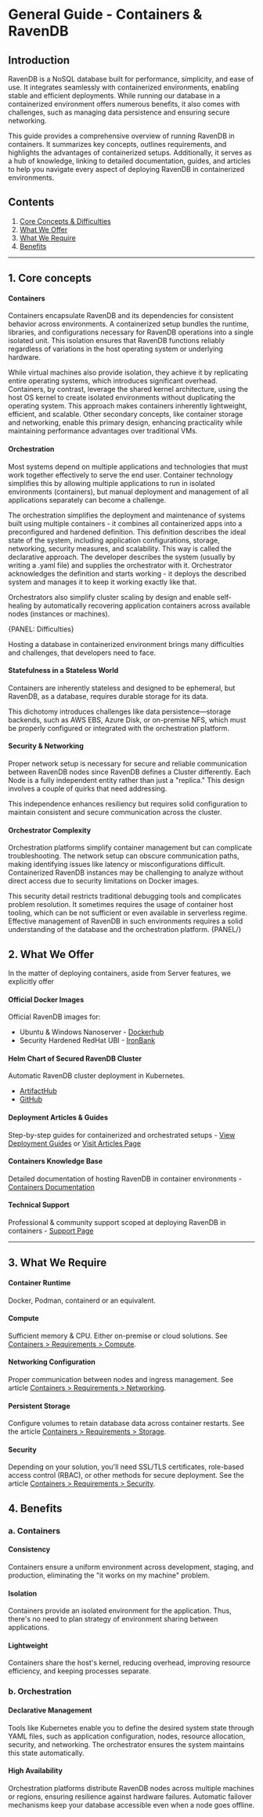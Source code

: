 ﻿# General Guide - Containers & RavenDB

## Introduction

RavenDB is a NoSQL database built for performance, simplicity, and ease of use. It integrates seamlessly with containerized environments, enabling stable and efficient deployments. While running our database in a containerized environment offers numerous benefits, it also comes with challenges, such as managing data persistence and ensuring secure networking.

This guide provides a comprehensive overview of running RavenDB in containers. It summarizes key concepts, outlines requirements, and highlights the advantages of containerized setups. Additionally, it serves as a hub of knowledge, linking to detailed documentation, guides, and articles to help you navigate every aspect of deploying RavenDB in containerized environments.

## Contents

1. [Core Concepts & Difficulties](#core-concepts)
2. [What We Offer](#what-we-offer)
3. [What We Require](#what-we-require)
4. [Benefits](#benefits)

---

## 1. Core concepts

#### Containers
Containers encapsulate RavenDB and its dependencies for consistent behavior across environments. A containerized setup bundles the runtime, libraries, and configurations necessary for RavenDB operations into a single isolated unit. This isolation ensures that RavenDB functions reliably regardless of variations in the host operating system or underlying hardware.

While virtual machines also provide isolation, they achieve it by replicating entire operating systems, which introduces significant overhead. Containers, by contrast, leverage the shared kernel architecture, using the host OS kernel to create isolated environments without duplicating the operating system. This approach makes containers inherently lightweight, efficient, and scalable. Other secondary concepts, like container storage and networking, enable this primary design, enhancing practicality while maintaining performance advantages over traditional VMs.

#### Orchestration
Most systems depend on multiple applications and technologies that must work together effectively to serve the end user. Container technology simplifies this by allowing multiple applications to run in isolated environments (containers), but manual deployment and management of all applications separately can become a challenge.

The orchestration simplifies the deployment and maintenance of systems built using multiple containers - it combines all containerized apps into a preconfigured and hardened definition. This definition describes the ideal state of the system, including application configurations, storage, networking, security measures, and scalability. This way is called the declarative approach. The developer describes the system (usually by writing a .yaml file) and supplies the orchestrator with it. Orchestrator acknowledges the definition and starts working - it deploys the described system and manages it to keep it working exactly like that.

Orchestrators also simplify cluster scaling by design and enable self-healing by automatically recovering application containers across available nodes (instances or machines).


{PANEL: Difficulties}

Hosting a database in containerized environment brings many difficulties and challenges, that developers need to face.

#### Statefulness in a Stateless World
Containers are inherently stateless and designed to be ephemeral, but RavenDB, as a database, requires durable storage for its data.  

This dichotomy introduces challenges like data persistence—storage backends, such as AWS EBS, Azure Disk, or on-premise NFS, which must be properly configured or integrated with the orchestration platform.

#### Security & Networking
Proper network setup is necessary for secure and reliable communication between RavenDB nodes since RavenDB defines a Cluster differently.
Each Node is a fully independent entity rather than just a "replica."
This design involves a couple of quirks that need addressing.  

This independence enhances resiliency but requires solid configuration to maintain consistent and secure communication across the cluster.

#### Orchestrator Complexity
Orchestration platforms simplify container management but can complicate troubleshooting.
The network setup can obscure communication paths, making identifying issues like latency or misconfigurations difficult.
Containerized RavenDB instances may be challenging to analyze without direct access due to security limitations on Docker images.

This security detail restricts traditional debugging tools and complicates problem resolution.
It sometimes requires the usage of container host tooling, which can be not sufficient or even available in serverless regime.
Effective management of RavenDB in such environments requires a solid understanding of the database and the orchestration platform.
{PANEL/}


## 2. What We Offer

In the matter of deploying containers, aside from Server features, we explicitly offer

#### Official Docker Images
Official RavenDB images for:

- Ubuntu & Windows Nanoserver -  [Dockerhub](https://hub.docker.com/r/ravendb/ravendb/)  
- Security Hardened RedHat UBI - [IronBank](https://repo1.dso.mil/dsop/opensource/ravendb/ravendb)

#### Helm Chart of Secured RavenDB Cluster
Automatic RavenDB cluster deployment in Kubernetes.
 
- [ArtifactHub](https://artifacthub.io/packages/helm/ravendb-cluster/ravendb-cluster)
- [GitHub](https://github.com/ravendb/helm-charts)

#### Deployment Articles & Guides
Step-by-step guides for containerized and orchestrated setups - [View Deployment Guides](./deployment-guides) or [Visit Articles Page](https://ravendb.net/articles)

#### Containers Knowledge Base
Detailed documentation of hosting RavenDB in container environments - [Containers Documentation](.)

#### Technical Support
Professional & community support scoped at deploying RavenDB in containers - [Support Page](https://ravendb.net/support)

---

## 3. What We Require

#### Container Runtime
Docker, Podman, containerd or an equivalent.

####  Compute
Sufficient memory & CPU. Either on-premise or cloud solutions. See [Containers > Requirements > Compute](./requirements/compute).

#### Networking Configuration
Proper communication between nodes and ingress management. See article [Containers > Requirements > Networking](./requirements/networking).

#### Persistent Storage
Configure volumes to retain database data across container restarts. See the article [Containers > Requirements > Storage](./requirements/storage).

#### Security
Depending on your solution, you'll need SSL/TLS certificates, role-based access control (RBAC), or other methods for secure deployment. See the article [Containers > Requirements > Security](./requirements/security).

## 4. Benefits
### a. Containers
#### Consistency
Containers ensure a uniform environment across development, staging, and production, eliminating the "it works on my machine" problem.

#### Isolation
Containers provide an isolated environment for the application. Thus, there's no need to plan strategy of environment sharing between applications.

#### Lightweight
Containers share the host's kernel, reducing overhead, improving resource efficiency, and keeping processes separate.


### b. Orchestration
#### Declarative Management
Tools like Kubernetes enable you to define the desired system state through YAML files, such as application configuration, nodes, resource allocation, security, and networking. The orchestrator ensures the system maintains this state automatically.

#### High Availability
Orchestration platforms distribute RavenDB nodes across multiple machines or regions, ensuring resilience against hardware failures. Automatic failover mechanisms keep your database accessible even when a node goes offline.
